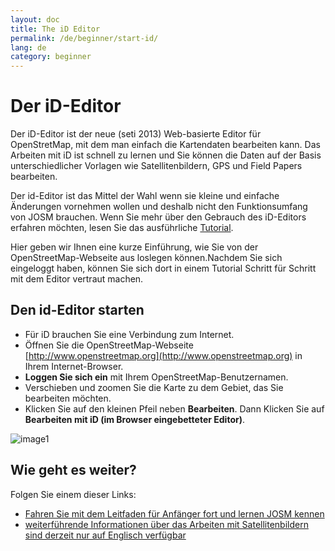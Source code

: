 ```yaml
---
layout: doc
title: The iD Editor 
permalink: /de/beginner/start-id/
lang: de
category: beginner
---
```


Der iD-Editor
=============
Der iD-Editor ist der neue (seti 2013) Web-basierte Editor für OpenStretMap, mit dem man einfach die Kartendaten bearbeiten kann. Das Arbeiten mit iD ist schnell zu lernen und Sie können die Daten auf der Basis unterschiedlicher Vorlagen wie Satellitenbildern, GPS und Field Papers bearbeiten.

Der id-Editor ist das Mittel der Wahl wenn sie kleine und einfache Änderungen vornehmen wollen und deshalb nicht den Funktionsumfang von JOSM brauchen. Wenn Sie mehr über den Gebrauch des iD-Editors erfahren möchten, lesen Sie das ausführliche [Tutorial](/de/editing/id-editor/). 

Hier geben wir Ihnen eine kurze Einführung, wie Sie von der OpenStreetMap-Webseite aus loslegen können.Nachdem Sie sich eingeloggt haben, können Sie sich dort in einem Tutorial Schritt für Schritt mit dem Editor vertraut machen. 

Den id-Editor starten
---------------------
-	Für iD brauchen Sie eine Verbindung zum Internet.
-	Öffnen Sie die OpenStreetMap-Webseite [http://www.openstreetmap.org](http://www.openstreetmap.org) in Ihrem Internet-Browser.
-	**Loggen Sie sich ein** mit Ihrem OpenStreetMap-Benutzernamen.
-	Verschieben und zoomen Sie die Karte zu dem Gebiet, das Sie bearbeiten möchten.
-	Klicken Sie auf den kleinen Pfeil neben **Bearbeiten**. Dann Klicken Sie auf **Bearbeiten mit iD (im Browser eingebetteter Editor)**.

![image1][]


Wie geht es weiter?
-------------------

Folgen Sie einem dieser Links:  

*  [Fahren Sie mit dem Leitfaden für Anfänger fort und lernen JOSM kennen](/de/beginner/start-josm/)  
*  [weiterführende Informationen über das Arbeiten mit Satellitenbildern sind derzeit nur auf Englisch verfügbar](/en/coordination/remote/)  

[image1]: /images/de/beginner/start-id_1.png

